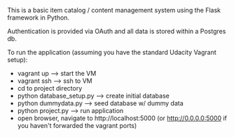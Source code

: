 This is a basic item catalog / content management system using the Flask
framework in Python.

Authentication is provided via OAuth and all data is stored within a
Postgres db.

To run the application (assuming you have the standard Udacity Vagrant setup):

* vagrant up --> start the VM
* vagrant ssh --> ssh to VM
* cd to project directory
* python database_setup.py --> create initial database
* python dummydata.py --> seed database w/ dummy data
* python project.py --> run application
* open browser, navigate to http://localhost:5000 (or http://0.0.0.0:5000 if
 you haven't forwarded the vagrant ports)
